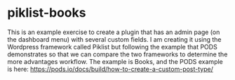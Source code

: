 # piklist-books
This is an example exercise to create a plugin that has an admin page (on the dashboard menu) with several custom fields. I am creating it using the Wordpress framework called Piklist but following the example that PODS demonstrates so that we can compare the two frameworks to determine the more advantages workflow. The example is Books, and the PODS example is here:  https://pods.io/docs/build/how-to-create-a-custom-post-type/
